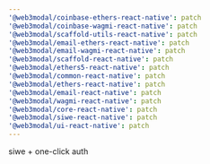 ```yaml
---
'@web3modal/coinbase-ethers-react-native': patch
'@web3modal/coinbase-wagmi-react-native': patch
'@web3modal/scaffold-utils-react-native': patch
'@web3modal/email-ethers-react-native': patch
'@web3modal/email-wagmi-react-native': patch
'@web3modal/scaffold-react-native': patch
'@web3modal/ethers5-react-native': patch
'@web3modal/common-react-native': patch
'@web3modal/ethers-react-native': patch
'@web3modal/email-react-native': patch
'@web3modal/wagmi-react-native': patch
'@web3modal/core-react-native': patch
'@web3modal/siwe-react-native': patch
'@web3modal/ui-react-native': patch
---
```


siwe + one-click auth
